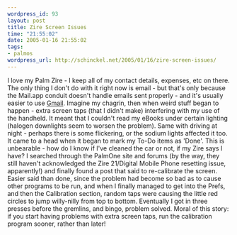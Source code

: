 ```yaml
--- 
wordpress_id: 93
layout: post
title: Zire Screen Issues
time: "21:55:02"
date: 2005-01-16 21:55:02
tags: 
- palmos
wordpress_url: http://schinckel.net/2005/01/16/zire-screen-issues/
---
```

I love my Palm Zire - I keep all of my contact details, expenses, etc on there. The only thing I don't do with it right now is email - but that's only because the Mail.app conduit doesn't handle emails sent properly - and it's usually easier to use [Gmail][1]. Imagine my chagrin, then when weird stuff began to happen - extra screen taps (that I didn't make) interfering with my use of the handheld. It meant that I couldn't read my eBooks under certain lighting (halogen downlights seem to worsen the problem). Same with driving at night - perhaps there is some flickering, or the sodium lights affected it too. It came to a head when it began to mark my To-Do items as 'Done'. This is unbearable - how do I know if I've cleaned the car or not, if my Zire says I have? I searched through the PalmOne site and forums (by the way, they still haven't acknowledged the Zire 21/Digital Mobile Phone resetting issue, apparently!) and finally found a post that said to re-calibrate the screen. Easier said than done, since the problem had become so bad as to cause other programs to be run, and when I finally managed to get into the Prefs, and then the Calibration section, random taps were causing the little red circles to jump willy-nilly from top to bottom. Eventually I got in three presses before the gremlins, and bingo, problem solved. Moral of this story: if you start having problems with extra screen taps, run the calibration program sooner, rather than later! 

   [1]: http://www.gmail.com

